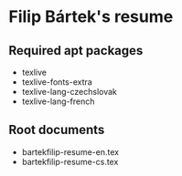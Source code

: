 # Filip Bártek's resume

## Required apt packages

* texlive
* texlive-fonts-extra
* texlive-lang-czechslovak
* texlive-lang-french

## Root documents

* bartekfilip-resume-en.tex
* bartekfilip-resume-cs.tex
